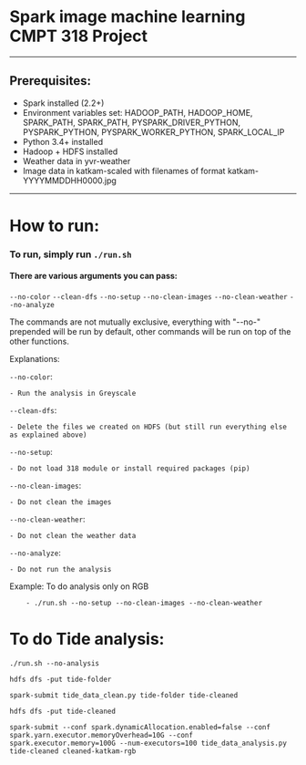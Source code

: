 # Spark image machine learning CMPT 318 Project
----------------------------------------------------------

## Prerequisites:
 - Spark installed (2.2+)
 - Environment variables set: HADOOP_PATH, HADOOP_HOME, SPARK_PATH, SPARK_PATH, PYSPARK_DRIVER_PYTHON, PYSPARK_PYTHON, PYSPARK_WORKER_PYTHON, SPARK_LOCAL_IP
 - Python 3.4+ installed
 - Hadoop + HDFS installed
 - Weather data in yvr-weather
 - Image data in katkam-scaled with filenames of format katkam-YYYYMMDDHH0000.jpg

----------------------------------------------------------
# How to run:
### To run, simply run `./run.sh`


#### There are various arguments you can pass:
`--no-color`
`--clean-dfs`
`--no-setup`
`--no-clean-images`
`--no-clean-weather`
`--no-analyze`

The commands are not mutually exclusive, everything with "--no-" prepended will be run by default, other commands will be run on top of the other functions.


Explanations:

`--no-color`:

    - Run the analysis in Greyscale

`--clean-dfs`:

    - Delete the files we created on HDFS (but still run everything else as explained above)

`--no-setup`:

    - Do not load 318 module or install required packages (pip)

`--no-clean-images`:

    - Do not clean the images

`--no-clean-weather`:
    
    - Do not clean the weather data

`--no-analyze`:

    - Do not run the analysis

Example:
    To do analysis only on RGB
    
        - ./run.sh --no-setup --no-clean-images --no-clean-weather
        
        
# To do Tide analysis:
`./run.sh --no-analysis`

`hdfs dfs -put tide-folder`

`spark-submit tide_data_clean.py tide-folder tide-cleaned`

`hdfs dfs -put tide-cleaned`

`spark-submit --conf spark.dynamicAllocation.enabled=false --conf spark.yarn.executor.memoryOverhead=10G --conf spark.executor.memory=100G --num-executors=100 tide_data_analysis.py tide-cleaned cleaned-katkam-rgb`

